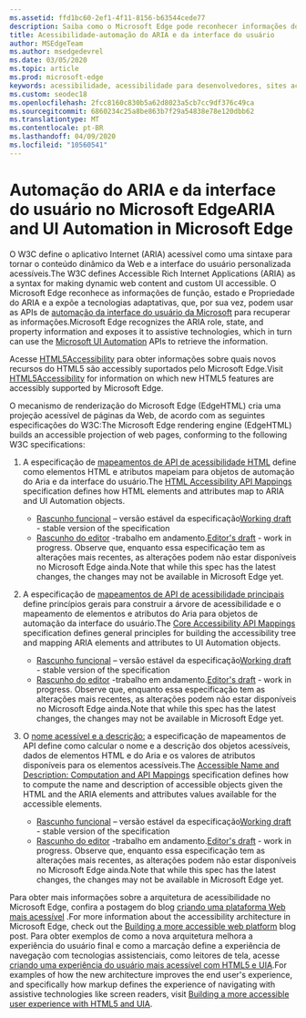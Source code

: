 ```yaml
---
ms.assetid: ffd1bc60-2ef1-4f11-8156-b63544cede77
description: Saiba como o Microsoft Edge pode reconhecer informações do ARIA e, em seguida, expô-lo a tecnologias adaptativas que podem usar APIs de automação da interface do usuário da Microsoft.
title: Acessibilidade-automação do ARIA e da interface do usuário
author: MSEdgeTeam
ms.author: msedgedevrel
ms.date: 03/05/2020
ms.topic: article
ms.prod: microsoft-edge
keywords: acessibilidade, acessibilidade para desenvolvedores, sites acessíveis, Edge, desenvolvimento da Web, ARIA, desenvolvedor, UIA, automação da interface do usuário
ms.custom: seodec18
ms.openlocfilehash: 2fcc8160c830b5a62d8023a5cb7cc9df376c49ca
ms.sourcegitcommit: 6860234c25a8be863b7f29a54838e78e120dbb62
ms.translationtype: MT
ms.contentlocale: pt-BR
ms.lasthandoff: 04/09/2020
ms.locfileid: "10560541"
---
```

# <span data-ttu-id="b66a2-104">Automação do ARIA e da interface do usuário no Microsoft Edge</span><span class="sxs-lookup"><span data-stu-id="b66a2-104">ARIA and UI Automation in Microsoft Edge</span></span>

<span data-ttu-id="b66a2-105">O W3C define o aplicativo Internet (ARIA) acessível como uma sintaxe para tornar o conteúdo dinâmico da Web e a interface do usuário personalizada acessíveis.</span><span class="sxs-lookup"><span data-stu-id="b66a2-105">The W3C defines Accessible Rich Internet Applications (ARIA) as a syntax for making dynamic web content and custom UI accessible.</span></span> <span data-ttu-id="b66a2-106">O Microsoft Edge reconhece as informações de função, estado e Propriedade do ARIA e a expõe a tecnologias adaptativas, que, por sua vez, podem usar as APIs de [automação da interface do usuário da Microsoft](https://blogs.msdn.microsoft.com/winuiautomation/) para recuperar as informações.</span><span class="sxs-lookup"><span data-stu-id="b66a2-106">Microsoft Edge recognizes the ARIA role, state, and property information and exposes it to assistive technologies, which in turn can use the [Microsoft UI Automation](https://blogs.msdn.microsoft.com/winuiautomation/) APIs to retrieve the information.</span></span>

<span data-ttu-id="b66a2-107">Acesse [HTML5Accessibility](https://html5accessibility.com) para obter informações sobre quais novos recursos do HTML5 são accessibly suportados pelo Microsoft Edge.</span><span class="sxs-lookup"><span data-stu-id="b66a2-107">Visit [HTML5Accessibility](https://html5accessibility.com) for information on which new HTML5 features are accessibly supported by Microsoft Edge.</span></span>

<span data-ttu-id="b66a2-108">O mecanismo de renderização do Microsoft Edge (EdgeHTML) cria uma projeção acessível de páginas da Web, de acordo com as seguintes especificações do W3C:</span><span class="sxs-lookup"><span data-stu-id="b66a2-108">The Microsoft Edge rendering engine (EdgeHTML) builds an accessible projection of web pages, conforming to the following W3C specifications:</span></span>

1. <span data-ttu-id="b66a2-109">A especificação de [mapeamentos de API de acessibilidade HTML](https://w3.org/TR/html-aam-1.0/) define como elementos HTML e atributos mapeiam para objetos de automação do Aria e da interface do usuário.</span><span class="sxs-lookup"><span data-stu-id="b66a2-109">The [HTML Accessibility API Mappings](https://w3.org/TR/html-aam-1.0/) specification defines how HTML elements and attributes map to ARIA and UI Automation objects.</span></span>
   * <span data-ttu-id="b66a2-110">[Rascunho funcional](https://w3.org/TR/html-aam-1.0/) – versão estável da especificação</span><span class="sxs-lookup"><span data-stu-id="b66a2-110">[Working draft](https://w3.org/TR/html-aam-1.0/) - stable version of the specification</span></span>
   * <span data-ttu-id="b66a2-111">[Rascunho do editor](https://w3c.github.io/html-aam/) -trabalho em andamento.</span><span class="sxs-lookup"><span data-stu-id="b66a2-111">[Editor's draft](https://w3c.github.io/html-aam/) - work in progress.</span></span> <span data-ttu-id="b66a2-112">Observe que, enquanto essa especificação tem as alterações mais recentes, as alterações podem não estar disponíveis no Microsoft Edge ainda.</span><span class="sxs-lookup"><span data-stu-id="b66a2-112">Note that while this spec has the latest changes, the changes may not be available in Microsoft Edge yet.</span></span>


2. <span data-ttu-id="b66a2-113">A especificação de [mapeamentos de API de acessibilidade principais](https://w3.org/TR/core-aam-1.1/) define princípios gerais para construir a árvore de acessibilidade e o mapeamento de elementos e atributos do Aria para objetos de automação da interface do usuário.</span><span class="sxs-lookup"><span data-stu-id="b66a2-113">The [Core Accessibility API Mappings](https://w3.org/TR/core-aam-1.1/) specification defines general principles for building the accessibility tree and mapping ARIA elements and attributes to UI Automation objects.</span></span>
   * <span data-ttu-id="b66a2-114">[Rascunho funcional](https://w3.org/TR/core-aam-1.1/) – versão estável da especificação</span><span class="sxs-lookup"><span data-stu-id="b66a2-114">[Working draft](https://w3.org/TR/core-aam-1.1/) - stable version of the specification</span></span>
   * <span data-ttu-id="b66a2-115">[Rascunho do editor](https://w3c.github.io/core-aam/) -trabalho em andamento.</span><span class="sxs-lookup"><span data-stu-id="b66a2-115">[Editor's draft](https://w3c.github.io/core-aam/) - work in progress.</span></span> <span data-ttu-id="b66a2-116">Observe que, enquanto essa especificação tem as alterações mais recentes, as alterações podem não estar disponíveis no Microsoft Edge ainda.</span><span class="sxs-lookup"><span data-stu-id="b66a2-116">Note that while this spec has the latest changes, the changes may not be available in Microsoft Edge yet.</span></span>  

3. <span data-ttu-id="b66a2-117">O [nome acessível e a descrição:](https://w3.org/TR/accname-aam-1.1/) a especificação de mapeamentos de API define como calcular o nome e a descrição dos objetos acessíveis, dados de elementos HTML e do Aria e os valores de atributos disponíveis para os elementos acessíveis.</span><span class="sxs-lookup"><span data-stu-id="b66a2-117">The [Accessible Name and Description: Computation and API Mappings](https://w3.org/TR/accname-aam-1.1/) specification defines how to compute the name and description of accessible objects given the HTML and the ARIA elements and attributes values available for the accessible elements.</span></span>
   * <span data-ttu-id="b66a2-118">[Rascunho funcional](https://w3.org/TR/accname-aam-1.1/) – versão estável da especificação</span><span class="sxs-lookup"><span data-stu-id="b66a2-118">[Working draft](https://w3.org/TR/accname-aam-1.1/) - stable version of the specification</span></span>  
   * <span data-ttu-id="b66a2-119">[Rascunho do editor](https://w3c.github.io/accname/) -trabalho em andamento.</span><span class="sxs-lookup"><span data-stu-id="b66a2-119">[Editor's draft](https://w3c.github.io/accname/) - work in progress.</span></span> <span data-ttu-id="b66a2-120">Observe que, enquanto essa especificação tem as alterações mais recentes, as alterações podem não estar disponíveis no Microsoft Edge ainda.</span><span class="sxs-lookup"><span data-stu-id="b66a2-120">Note that while this spec has the latest changes, the changes may not be available in Microsoft Edge yet.</span></span>   

<span data-ttu-id="b66a2-121">Para obter mais informações sobre a arquitetura de acessibilidade no Microsoft Edge, confira a postagem do blog [criando uma plataforma Web mais acessível](https://blogs.windows.com/msedgedev/2016/04/20/building-a-more-accessible-web-platform/) .</span><span class="sxs-lookup"><span data-stu-id="b66a2-121">For more information about the accessibility architecture in Microsoft Edge, check out the [Building a more accessible web platform](https://blogs.windows.com/msedgedev/2016/04/20/building-a-more-accessible-web-platform/) blog post.</span></span>  <span data-ttu-id="b66a2-122">Para obter exemplos de como a nova arquitetura melhora a experiência do usuário final e como a marcação define a experiência de navegação com tecnologias assistenciais, como leitores de tela, acesse [criando uma experiência do usuário mais acessível com HTML5 e UIA](https://blogs.windows.com/msedgedev/2016/05/12/accessible-ux-with-html5-and-uia/).</span><span class="sxs-lookup"><span data-stu-id="b66a2-122">For examples of how the new architecture improves the end user's experience, and specifically how markup defines the experience of navigating with assistive technologies like screen readers, visit [Building a more accessible user experience with HTML5 and UIA](https://blogs.windows.com/msedgedev/2016/05/12/accessible-ux-with-html5-and-uia/).</span></span>
